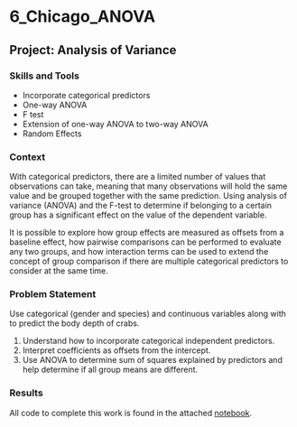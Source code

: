 # 6_Chicago_ANOVA

## Project: Analysis of Variance

### Skills and Tools
* Incorporate categorical predictors
* One-way ANOVA
* F test 
* Extension of one-way ANOVA to two-way ANOVA
* Random Effects

### Context
With categorical predictors, there are a limited number of values that observations can take, meaning that many observations will hold the same value and be grouped together with the same prediction. Using analysis of variance (ANOVA) and the F-test to determine if belonging to a certain group has a significant effect on the value of the dependent variable.  

It is possible to explore how group effects are measured as offsets from a baseline effect, how pairwise comparisons can be performed to evaluate any two groups, and how interaction terms can be used to extend the concept of group comparison if there are multiple categorical predictors to consider at the same time.

### Problem Statement
Use categorical  (gender and species) and continuous variables along with to predict the body depth of crabs.

1. Understand how to incorporate categorical independent predictors.
2. Interpret coefficients as offsets from the intercept.
3. Use ANOVA to determine sum of squares explained by predictors and help determine if all group means are different.

### Results
All code to complete this work is found in the attached [notebook](assignment8.r).


